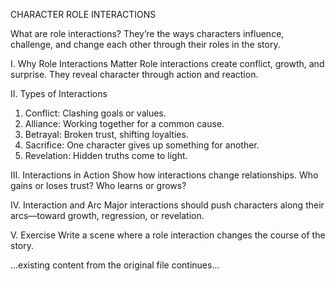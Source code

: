 CHARACTER ROLE INTERACTIONS

What are role interactions? They’re the ways characters influence, challenge, and change each other through their roles in the story.

I. Why Role Interactions Matter
Role interactions create conflict, growth, and surprise. They reveal character through action and reaction.

II. Types of Interactions
1. Conflict: Clashing goals or values.
2. Alliance: Working together for a common cause.
3. Betrayal: Broken trust, shifting loyalties.
4. Sacrifice: One character gives up something for another.
5. Revelation: Hidden truths come to light.

III. Interactions in Action
Show how interactions change relationships. Who gains or loses trust? Who learns or grows?

IV. Interaction and Arc
Major interactions should push characters along their arcs—toward growth, regression, or revelation.

V. Exercise
Write a scene where a role interaction changes the course of the story.

...existing content from the original file continues...
